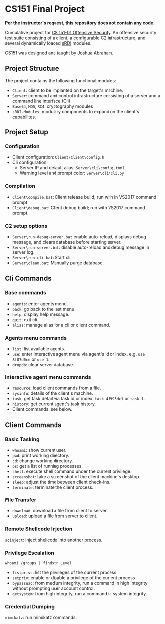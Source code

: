 # CS151 Final Project

**Per the instructor's request, this repository does not contain any code.** 

Cumulative project for [CS 151-01 Offensive Security](https://www.cs.tufts.edu/t/courses/description/spring2022/CS/151-01). An offensive security test suite consisting of a client, a configurable C2 infrastructure, and several dynamically loaded [sRDI](https://github.com/monoxgas/sRDI) modules. 

CS151 was designed and taught by [Joshua Abraham](https://spl0it.wordpress.com/about/).

## Project Structure

The project contains the following functional modules:

- `Client`: client to be implanted on the target's machine.
- `Server`: command and control infrastructure consisting of a server and a command line interface (Cli)
- `Base64`, `MD5`, `RC4`: cryptography modules
- `sRDI-Modules`: modulary components to expand on the client's capabilites.

## Project Setup

### Configuration

- Client configuration: `Client\Client\config.h`
- Cli configuration:
  - Server IP and default alias: `Server\cli\config.toml`
  - Warning level and prompt color: `Server\cli\cli.py`

### Compilation

- `Client\compile.bat`: Client release build; run with in VS2017 command prompt
- `Client\debug.bat`: Client debug build; run with VS2017 command prompt.

### C2 setup options

- `Server\run-debug-server.bat` enable auto-reload, displays debug message, and clears database before starting server.
- `Server\run-server.bat`: disable auto-reload and debug message in server log.
- `Server\run-cli.bat`: Start cli.
- `Server\clean.bat`: Manually purge database.

## Cli Commands

### Base commands

- `agents`: enter agents menu.
- `back`: go back to the last menu.
- `help`: display help message.
- `quit`: exit cli.
- `alias`: manage alias for a cli or client command.

### Agents menu commands

- `list`: list available agents.
- `use`: enter interactive agent menu via agent's id or index. e.g. `use 8f87d0ce` or `use 1`.
- `dropdb`: clear server database.

### Interactive agent menu commands

- `resource`: load client commands from a file.
- `sysinfo`: details of the client's machine.
- `task`: get task detail via task id or index. `task 4f993dc1` or `task 1`.
- `history`: get current agent's task history.
- Client commands: see below.


## Client Commands

### Basic Tasking

- `whoami`: show current user.  
- `pwd`: print working directory.  
- `cd`: change working directory.  
- `ps`: get a list of running processes.
- `shell`: execute shell command under the current privilege.
- `screenshot`: take a screenshot of the client machine's desktop.  
- `sleep`: adjust the time between client check-ins.
- `terminate`: terminate the client process.

### File Transfer

- `download`: download a file from client to server.
- `upload`: upload a file from server to client.

### Remote Shellcode Injection

`scinject`: inject shellcode into another process.

### Privilege Escalation

```
whoami /groups | findstr Level
```

- `listprivs`: list the privileges of the current process  
- `setpriv`: enable or disable a privilege of the current process
- `bypassuac`: from medium integrity, run a command in high integrity without prompting user account control.
- `getsystem`: from high integrity, run a command in system integrity

### Credential Dumping

`mimikatz`: run mimikatz commands.

